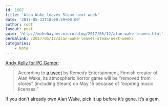 ```yaml
---
id: 1607
title: 'Alan Wake leaves Steam next week'
date: '2017-05-12T18:00:59+00:00'
author: root
layout: post
guid: 'http://mikehaynes.micro.blog/2017/05/12/alan-wake-leaves.html'
permalink: /2017/05/12/alan-wake-leaves-steam-next-week/
categories:
    - Note
---
```


[Andy Kelly for PC Gamer](https://www.pcgamer.com/alan-wake-is-disappearing-from-steam-after-this-weekend/):

> According to [a tweet](https://twitter.com/remedygames/status/863012017833218049) by Remedy Entertainment, Finnish creator of Alan Wake, its atmospheric horror game will be “removed from stores” (including Steam) on May 15 because of “expiring music licenses.”

If you don’t already own Alan Wake, pick it up before it’s gone. It’s a gem.